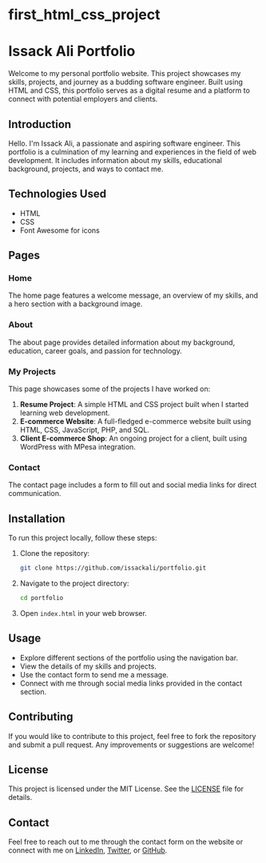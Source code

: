 # first_html_css_project

# Issack Ali Portfolio

Welcome to my personal portfolio website. This project showcases my skills, projects, and journey as a budding software engineer. Built using HTML and CSS, this portfolio serves as a digital resume and a platform to connect with potential employers and clients.

## Introduction

Hello. I'm Issack Ali, a passionate and aspiring software engineer. This portfolio is a culmination of my learning and experiences in the field of web development. It includes information about my skills, educational background, projects, and ways to contact me.

## Technologies Used

- HTML
- CSS
- Font Awesome for icons

## Pages

### Home

The home page features a welcome message, an overview of my skills, and a hero section with a background image.

### About

The about page provides detailed information about my background, education, career goals, and passion for technology.

### My Projects

This page showcases some of the projects I have worked on:

1. **Resume Project**: A simple HTML and CSS project built when I started learning web development.
2. **E-commerce Website**: A full-fledged e-commerce website built using HTML, CSS, JavaScript, PHP, and SQL.
3. **Client E-commerce Shop**: An ongoing project for a client, built using WordPress with MPesa integration.

### Contact

The contact page includes a form to fill out and social media links for direct communication.

## Installation

To run this project locally, follow these steps:

1. Clone the repository:

   ```bash
   git clone https://github.com/issackali/portfolio.git
   ```

2. Navigate to the project directory:

   ```bash
   cd portfolio
   ```

3. Open `index.html` in your web browser.

## Usage

- Explore different sections of the portfolio using the navigation bar.
- View the details of my skills and projects.
- Use the contact form to send me a message.
- Connect with me through social media links provided in the contact section.

## Contributing

If you would like to contribute to this project, feel free to fork the repository and submit a pull request. Any improvements or suggestions are welcome!

## License

This project is licensed under the MIT License. See the [LICENSE](LICENSE) file for details.

## Contact

Feel free to reach out to me through the contact form on the website or connect with me on [LinkedIn](https://www.linkedin.com/in/issackali), [Twitter](https://twitter.com/issackali), or [GitHub](https://github.com/issackali).
